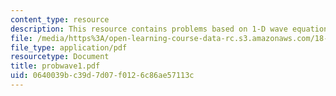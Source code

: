 ```yaml
---
content_type: resource
description: This resource contains problems based on 1-D wave equation.
file: /media/https%3A/open-learning-course-data-rc.s3.amazonaws.com/18-303-linear-partial-differential-equations-fall-2006/0640039bc39d7d07f0126c86ae57113c_probwave1.pdf
file_type: application/pdf
resourcetype: Document
title: probwave1.pdf
uid: 0640039b-c39d-7d07-f012-6c86ae57113c
---
```

